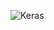 ![Keras](https://github.com/Avkash/mldl/blob/master/images/cheatsheet-matplotlib.png?raw=true?raw=true)
